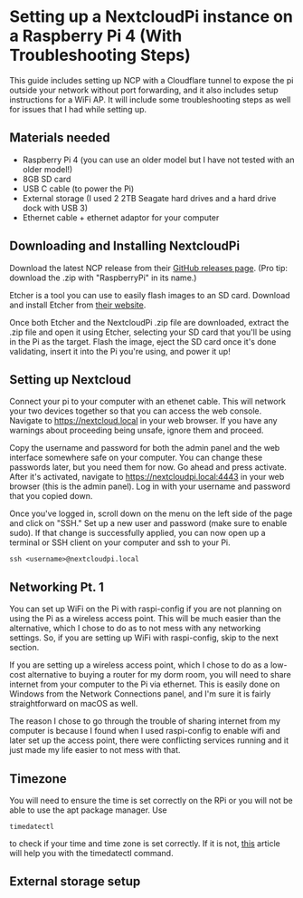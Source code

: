 # Setting up a NextcloudPi instance on a Raspberry Pi 4 (With Troubleshooting Steps)
This guide includes setting up NCP with a Cloudflare tunnel to expose the pi outside your network without port forwarding, and it also includes setup instructions for a WiFi AP. It will include some troubleshooting steps as well for issues that I had while setting up.

## Materials needed
- Raspberry Pi 4 (you can use an older model but I have not tested with an older model!)
- 8GB SD card
- USB C cable (to power the Pi)
- External storage (I used 2 2TB Seagate hard drives and a hard drive dock with USB 3)
- Ethernet cable + ethernet adaptor for your computer

## Downloading and Installing NextcloudPi
Download the latest NCP release from their [GitHub releases page](https://github.com/nextcloud/nextcloudpi/releases). (Pro tip: download the .zip with "RaspberryPi" in its name.)

Etcher is a tool you can use to easily flash images to an SD card. Download and install Etcher from [their website](https://etcher.balena.io/).

Once both Etcher and the NextcloudPi .zip file are downloaded, extract the .zip file and open it using Etcher, selecting your SD card that you'll be using in the Pi as the target. Flash the image, eject the SD card once it's done validating, insert it into the Pi you're using, and power it up!

## Setting up Nextcloud
Connect your pi to your computer with an ethenet cable. This will network your two devices together so that you can access the web console. Navigate to https://nextcloud.local in your web browser. If you have any warnings about proceeding being unsafe, ignore them and proceed.

Copy the username and password for both the admin panel and the web interface somewhere safe on your computer. You can change these passwords later, but you need them for now. Go ahead and press activate. After it's activated, navigate to https://nextcloudpi.local:4443 in your web browser (this is the admin panel). Log in with your username and password that you copied down.

Once you've logged in, scroll down on the menu on the left side of the page and click on "SSH." Set up a new user and password (make sure to enable sudo). If that change is successfully applied, you can now open up a terminal or SSH client on your computer and ssh to your Pi.

```
ssh <username>@nextcloudpi.local
```

## Networking Pt. 1
You can set up WiFi on the Pi with raspi-config if you are not planning on using the Pi as a wireless access point. This will be much easier than the alternative, which I chose to do as to not mess with any networking settings. So, if you are setting up WiFi with raspi-config, skip to the next section.

If you are setting up a wireless access point, which I chose to do as a low-cost alternative to buying a router for my dorm room, you will need to share internet from your computer to the Pi via ethernet. This is easily done on Windows from the Network Connections panel, and I'm sure it is fairly straightforward on macOS as well.

The reason I chose to go through the trouble of sharing internet from my computer is because I found when I used raspi-config to enable wifi and later set up the access point, there were conflicting services running and it just made my life easier to not mess with that.

## Timezone
You will need to ensure the time is set correctly on the RPi or you will not be able to use the apt package manager. Use
```
timedatectl
```
to check if your time and time zone is set correctly. If it is not, [this](https://www.howtogeek.com/782032/how-to-use-the-timedatectl-command-on-linux/) article will help you with the timedatectl command.

## External storage setup
